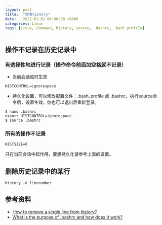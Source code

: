 ```yaml
---
layout: post
title:  "命令history"
date:   2021-01-02 00:00:00 +0800
categories: Linux
tags: [Linux, Command, history, source, .bashrc, .bash_profile]
---
```


## 操作不记录在历史记录中
### 有选择性地进行记录（操作命令前面加空格就不记录）
* 当前会话临时生效
```shell
HISTCONTROL=ignorespace
```

* 持久化设置，可以修改配置文件：.bash_profile 或 .bashrc。执行source命令后，设置生效。你也可以退出后重新登录。

```shell
$ nano .bashrc
export HISTCONTROL=ignorespace
$ source .bashrc
```

### 所有的操作不记录
```shell
HISTSIZE=0
```
只在当前会话中起作用，要想持久化请参考上面的设置。

## 删除历史记录中的某行
```shell
history -d linenumber
```

## 参考资料
* [How to remove a single line from history?](https://unix.stackexchange.com/questions/49214/how-to-remove-a-single-line-from-history)
* [What is the purpose of .bashrc and how does it work?](https://unix.stackexchange.com/questions/129143/what-is-the-purpose-of-bashrc-and-how-does-it-work)
